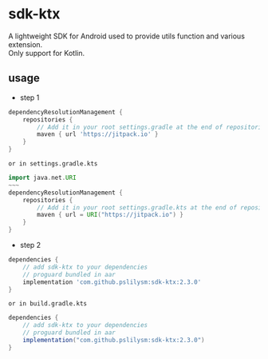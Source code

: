 # sdk-ktx
A lightweight SDK for Android used to provide utils function and various extension.  
Only support for Kotlin.

## usage

* step 1
```groovy
dependencyResolutionManagement {
    repositories {
        // Add it in your root settings.gradle at the end of repositories:
        maven { url 'https://jitpack.io' }
    }
}
```
    or in settings.gradle.kts
```groovy
import java.net.URI
~~~
dependencyResolutionManagement {
    repositories {
        // Add it in your root settings.gradle.kts at the end of repositories:
        maven { url = URI("https://jitpack.io") }
    }
}
```

* step 2
```groovy
dependencies {
    // add sdk-ktx to your dependencies
    // proguard bundled in aar
    implementation 'com.github.pslilysm:sdk-ktx:2.3.0'
}
```
    or in build.gradle.kts
```groovy
dependencies {
    // add sdk-ktx to your dependencies
    // proguard bundled in aar
    implementation("com.github.pslilysm:sdk-ktx:2.3.0")
}
```



